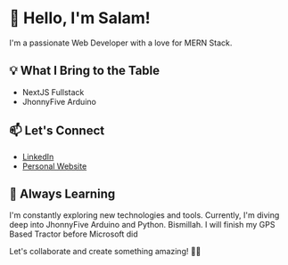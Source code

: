 # 👋 Hello, I'm Salam!

I'm a passionate Web Developer with a love for MERN Stack.

## 💡 What I Bring to the Table

- NextJS Fullstack
- JhonnyFive Arduino

## 📫 Let's Connect

- [LinkedIn](https://www.linkedin.com/in/salam-pararta/)
- [Personal Website](https://salamp.id)

## 🌱 Always Learning

I'm constantly exploring new technologies and tools. Currently, I'm diving deep into JhonnyFive Arduino and Python.
Bismillah. I will finish my GPS Based Tractor before Microsoft did

Let's collaborate and create something amazing! 🚀✨
